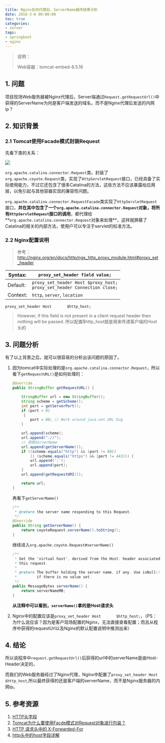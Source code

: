 ```yaml
---
title: Nginx反向代理后，ServerName最终结果分析
date: 2018-3-8 00:00:00
toc: true
categories: 
- server
tags:
- springboot
- nginx
---
```


> 说明：
>
> Web容器：tomcat-embed-8.5.16

## 1. 问题

​	项目现场Web服务器被Nginx代理后，Server端通过`Request.getRequestUrl()`中获得的ServerName为何是客户端发送的域名，而不是Nginx代理后发送的内网ip？

## 2. 知识背景

### 2.1 Tomcat使用Facade模式封装Request

先看下类的关系：

![](https://ws1.sinaimg.cn/mw690/8747d788gy1fp7nk2v8cmj213k0xo3zu.jpg)

`org.apache.catalina.connector.Request`类，封装了`org.apache.coyote.Request`类，实现了`HttpServletRequest`接口，已经具备了实际使用能力，不过它还包含了很多Catalina的方法，这些方法不应该暴露给应用层，以免引起与其他容器实现的兼容性问题。

`org.apache.catalina.connector.RequestFacade`类实现了`HttpServletRequest`接口，**并在其中包含了一个`org.apache.catalina.connector.Request`对象，将所有`HttpServletRequest`接口的调用**，都代理给**`org.apache.catalina.connector.Request`对象来处理**，这样就屏蔽了Catalina的相关的内部方法，使用户可以专注于servlet的标准方法。

### 2.2 Nginx配置说明

> 参考：http://nginx.org/en/docs/http/ngx_http_proxy_module.html#proxy_set_header

| Syntax:  | `proxy_set_header field value;`          |
| -------- | ---------------------------------------- |
| Default: | `proxy_set_header Host $proxy_host;` <br />`proxy_set_header Connection close;` |
| Context: | `http`, `server`, `location`             |

```
proxy_set_header Host       $http_host;
```
>  However, if this field is not present in a client request header then nothing will be passed.
>  所以配置$http_host就是用来传递客户端的Host头的

## 3. 问题分析

有了以上背景之后，就可以很容易的分析出该问题的原因了。

1. 因为tomcat中实际处理的是`org.apache.catalina.connector.Request`，所以看下`getRequestURL()`是如何处理的：

   ```java
   @Override
   public StringBuffer getRequestURL() {

       StringBuffer url = new StringBuffer();
       String scheme = getScheme();
       int port = getServerPort();
       if (port < 0)
        {
           port = 80; // Work around java.net.URL bug
       }

       url.append(scheme);
       url.append("://");
       // 获取ServerName
       url.append(getServerName());
       if ((scheme.equals("http") && (port != 80))
           || (scheme.equals("https") && (port != 443))) {
           url.append(':');
           url.append(port);
       }
       url.append(getRequestURI());

       return url;
   }
   ```

   再看下`getServerName()`

   ```java
   /**
    * @return the server name responding to this Request.
    */
   @Override
   public String getServerName() {
       return coyoteRequest.serverName().toString();
   }
   ```

   继续进入`org.apache.coyote.Request#serverName()`

   ```java
   /**
    * Get the "virtual host", derived from the Host: header associated with
    * this request.
    *
    * @return The buffer holding the server name, if any. Use isNull() to check
    *         if there is no value set.
    */
   public MessageBytes serverName() {
       return serverNameMB;
   }
   ```

   **从注释中可以看到，`serverName()`拿的是Host请求头**

2. Nginx中的配置应该是`proxy_set_header Host       $http_host;`，（PS：为什么说应该？因为是客户现场配置的Nginx，无法直接查看配置；而且从程序中获得的requestUrl以及Nginx的默认配置说明中推测出来）

## 4. 结论

所以说程序中`request.getRequestUrl()`后获得的url中的serverName是由Host-Header决定的，

而我们的Web服务器经过了Nginx代理，Nginx中配置了`proxy_set_header Host       $http_host`,所以最终获得的还是客户端的serverName，而不是Nginx服务器的内网ip。



## 5. 参考资源

1. [HTTP头字段](https://zh.wikipedia.org/zh-cn/HTTP%E5%A4%B4%E5%AD%97%E6%AE%B5)
2. [Tomcat为什么要使用Facde模式对Request对象进行包装？](https://www.zhihu.com/question/39872707)
3. [HTTP 请求头中的 X-Forwarded-For](https://imququ.com/post/x-forwarded-for-header-in-http.html)
4. [http头中的host字段详解](http://www.6san.com/463/)